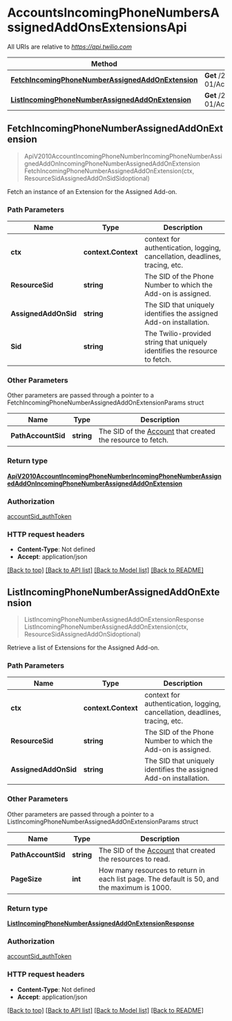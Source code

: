 # AccountsIncomingPhoneNumbersAssignedAddOnsExtensionsApi

All URIs are relative to *https://api.twilio.com*

Method | HTTP request | Description
------------- | ------------- | -------------
[**FetchIncomingPhoneNumberAssignedAddOnExtension**](AccountsIncomingPhoneNumbersAssignedAddOnsExtensionsApi.md#FetchIncomingPhoneNumberAssignedAddOnExtension) | **Get** /2010-04-01/Accounts/{AccountSid}/IncomingPhoneNumbers/{ResourceSid}/AssignedAddOns/{AssignedAddOnSid}/Extensions/{Sid}.json | 
[**ListIncomingPhoneNumberAssignedAddOnExtension**](AccountsIncomingPhoneNumbersAssignedAddOnsExtensionsApi.md#ListIncomingPhoneNumberAssignedAddOnExtension) | **Get** /2010-04-01/Accounts/{AccountSid}/IncomingPhoneNumbers/{ResourceSid}/AssignedAddOns/{AssignedAddOnSid}/Extensions.json | 



## FetchIncomingPhoneNumberAssignedAddOnExtension

> ApiV2010AccountIncomingPhoneNumberIncomingPhoneNumberAssignedAddOnIncomingPhoneNumberAssignedAddOnExtension FetchIncomingPhoneNumberAssignedAddOnExtension(ctx, ResourceSidAssignedAddOnSidSidoptional)



Fetch an instance of an Extension for the Assigned Add-on.

### Path Parameters


Name | Type | Description
------------- | ------------- | -------------
**ctx** | **context.Context** | context for authentication, logging, cancellation, deadlines, tracing, etc.
**ResourceSid** | **string** | The SID of the Phone Number to which the Add-on is assigned.
**AssignedAddOnSid** | **string** | The SID that uniquely identifies the assigned Add-on installation.
**Sid** | **string** | The Twilio-provided string that uniquely identifies the resource to fetch.

### Other Parameters

Other parameters are passed through a pointer to a FetchIncomingPhoneNumberAssignedAddOnExtensionParams struct


Name | Type | Description
------------- | ------------- | -------------
**PathAccountSid** | **string** | The SID of the [Account](https://www.twilio.com/docs/iam/api/account) that created the resource to fetch.

### Return type

[**ApiV2010AccountIncomingPhoneNumberIncomingPhoneNumberAssignedAddOnIncomingPhoneNumberAssignedAddOnExtension**](ApiV2010AccountIncomingPhoneNumberIncomingPhoneNumberAssignedAddOnIncomingPhoneNumberAssignedAddOnExtension.md)

### Authorization

[accountSid_authToken](../README.md#accountSid_authToken)

### HTTP request headers

- **Content-Type**: Not defined
- **Accept**: application/json

[[Back to top]](#) [[Back to API list]](../README.md#documentation-for-api-endpoints)
[[Back to Model list]](../README.md#documentation-for-models)
[[Back to README]](../README.md)


## ListIncomingPhoneNumberAssignedAddOnExtension

> ListIncomingPhoneNumberAssignedAddOnExtensionResponse ListIncomingPhoneNumberAssignedAddOnExtension(ctx, ResourceSidAssignedAddOnSidoptional)



Retrieve a list of Extensions for the Assigned Add-on.

### Path Parameters


Name | Type | Description
------------- | ------------- | -------------
**ctx** | **context.Context** | context for authentication, logging, cancellation, deadlines, tracing, etc.
**ResourceSid** | **string** | The SID of the Phone Number to which the Add-on is assigned.
**AssignedAddOnSid** | **string** | The SID that uniquely identifies the assigned Add-on installation.

### Other Parameters

Other parameters are passed through a pointer to a ListIncomingPhoneNumberAssignedAddOnExtensionParams struct


Name | Type | Description
------------- | ------------- | -------------
**PathAccountSid** | **string** | The SID of the [Account](https://www.twilio.com/docs/iam/api/account) that created the resources to read.
**PageSize** | **int** | How many resources to return in each list page. The default is 50, and the maximum is 1000.

### Return type

[**ListIncomingPhoneNumberAssignedAddOnExtensionResponse**](ListIncomingPhoneNumberAssignedAddOnExtensionResponse.md)

### Authorization

[accountSid_authToken](../README.md#accountSid_authToken)

### HTTP request headers

- **Content-Type**: Not defined
- **Accept**: application/json

[[Back to top]](#) [[Back to API list]](../README.md#documentation-for-api-endpoints)
[[Back to Model list]](../README.md#documentation-for-models)
[[Back to README]](../README.md)

